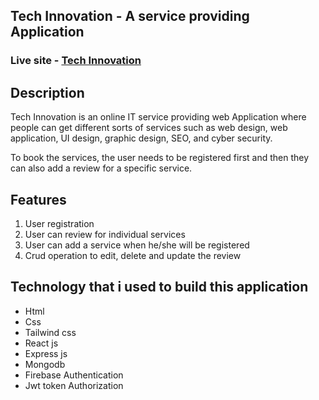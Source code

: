 ## Tech Innovation - A service providing Application

### Live site - [Tech Innovation](https://service-review-a2562.web.app)

## Description
Tech Innovation is an online IT service providing web Application where people can get different sorts of services such as web design, web application, UI design, graphic design, SEO, and cyber security.

To book the services, the user needs to be registered first and then they can also add a review for a specific service.

## Features
1. User registration
2. User can review for individual services
3. User can add a service when he/she will be registered
4. Crud operation to edit, delete and update the review

## Technology that i used to build this application

* Html
* Css
* Tailwind css
* React js
* Express js
* Mongodb
* Firebase Authentication
* Jwt token Authorization
